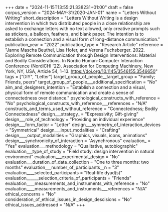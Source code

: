 +++
date = "2024-11-15T13:55:21.338231+01:00"
draft = false
corpus_version = "2024-MAY-31/2020-JAN-01"
name = "Letters Without Writing"
short_description = "Letters Without Writing is a design intervention in which two distributed people in a close relationship are asked to exchange letters with no text allowed, only creative prompts such as stickers, a balloon, feathers, and blank paper. The intention is to establish a connection and a visual form of long-distance communication."
publication_year = "2022"
publication_type = "Research Article"
reference = "Janne Mascha Beuthel, Lisa Hofer, and Verena Fuchsberger. 2022. Exploring Remote Communication through Design Interventions: Material and Bodily Considerations. In Nordic Human-Computer Interaction Conference (NordiCHI '22). Association for Computing Machinery, New York, NY, USA, Article 54, 1–13. https://doi.org/10.1145/3546155.3546650"
tags = ["DIY", "Letter"]
target_group_of_people__target_group = "Family; Friends, peers"
target_group_of_people___additional_specification = "No"
aim_and_designers_intention = "Establish a connection and a visual, physical form of remote communication and create a sense of connectedness over distance."
psychological_constructs_with_reference = "No"
psychological_constructs_with_reference___references = "N/A"
constructs_and_terms_used_without_reference = "Connectedness; Bodily Connectedness"
design___strategy_ = "Expressivity; Gift-giving"
design___role_of_technology = "Providing an individual experience"
design___form_factor = "Letter"
design___symmetry_of_interaction_devices = "Symmetrical"
design___input_modalities = "Crafting"
design____output_modalities = "Graphics, visuals, icons, animations"
design___synchronicity_of_interaction = "Asynchronous"
evaluation_ = "Yes"
evaluation___methodology = "Qualitative, autobiographic"
evaluation___type_of_study = "Field study: design intervention in natural environment"
evaluation___experimental_design = "No"
evaluation___duration_of_data_collection = "One to three months: two months"
evaluation___number_of_participants__n = "3"
evaluation____selected_participants = "Real-life dyad(s)"
evaluation______selection_criteria_of_participants = "Friends"
evaluation____measurements_and_instruments_with_reference = "No"
evaluation____measurements_and_instruments___references = "N/A"
ethical_concerns = "No"
consideration_of_ethical_issues_in_design_descisions = "No"
ethical_issues_addressed = "N/A"
+++

